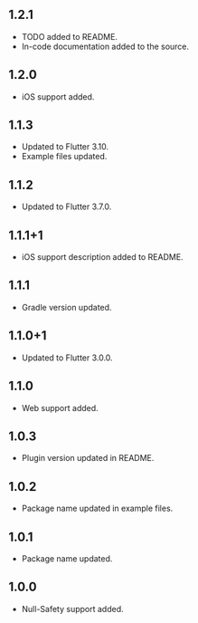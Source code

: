 ## 1.2.1
 
* TODO added to README.
* In-code documentation added to the source.

## 1.2.0
 
* iOS support added.
 
## 1.1.3
 
* Updated to Flutter 3.10.
* Example files updated.
 
## 1.1.2
 
* Updated to Flutter 3.7.0.
 
## 1.1.1+1
 
* iOS support description added to README.

## 1.1.1
 
* Gradle version updated. 

## 1.1.0+1
 
* Updated to Flutter 3.0.0. 

## 1.1.0 
 
* Web support added.

## 1.0.3

* Plugin version updated in README.

## 1.0.2

* Package name updated in example files.

## 1.0.1

* Package name updated.

## 1.0.0

* Null-Safety support added.
